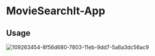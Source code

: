# MovieSearchIt-App

## Usage

![109263454-8f56d680-7803-11eb-9dd7-5a6a3dc56ac9](https://user-images.githubusercontent.com/83028354/173008963-e89605d7-ae09-4133-996c-22e672d5f279.gif)


